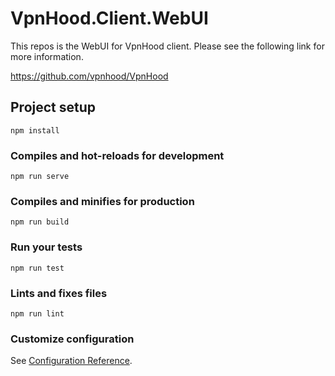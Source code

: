 # VpnHood.Client.WebUI

This repos is the WebUI for VpnHood client. Please see the following link for more information.

https://github.com/vpnhood/VpnHood


## Project setup
```
npm install
```

### Compiles and hot-reloads for development
```
npm run serve
```

### Compiles and minifies for production
```
npm run build
```

### Run your tests
```
npm run test
```

### Lints and fixes files
```
npm run lint
```

### Customize configuration
See [Configuration Reference](https://cli.vuejs.org/config/).
